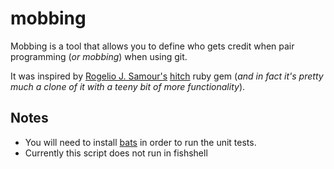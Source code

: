 # mobbing

Mobbing is a tool that allows you to define who gets credit when pair
programming (_or mobbing_) when using git.

It was inspired by [Rogelio J. Samour's](http://blog.therubymug.com)
[hitch](https://github.com/therubymug/hitch) ruby gem (_and in fact it's pretty
much a clone of it with a teeny bit of more functionality_).

## Notes

- You will need to install [bats](https://github.com/sstephenson/bats) in order
  to run the unit tests.
- Currently this script does not run in fishshell
